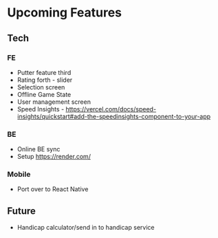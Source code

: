 # Upcoming Features

## Tech

### FE

- Putter feature third
- Rating forth - slider
- Selection screen
- Offline Game State
- User management screen
- Speed Insights - https://vercel.com/docs/speed-insights/quickstart#add-the-speedinsights-component-to-your-app

### BE

- Online BE sync
- Setup https://render.com/

### Mobile

- Port over to React Native

## Future

- Handicap calculator/send in to handicap service
